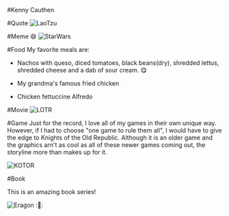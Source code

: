 #Kenny Cauthen

#Quote
![LaoTzu](http://www.verybestquotes.com/wp-content/uploads/2013/01/lao-Tzu-quotes-Living-in-the-present-quotes.jpg)

#Meme :smile:
![StarWars](http://www.starwars7saga.xyz/wp-content/uploads/2015/12/all-about-that-base.jpg)

#Food
My favorite meals are:
* Nachos with queso, diced tomatoes, black beans(dry),
  shredded lettus, shredded cheese and a dab of sour cream. :yum:

* My grandma's famous fried chicken
* Chicken fettuccine Alfredo


#Movie
![LOTR](http://moviemag.ir/images/pics/62/News/1/1/22/stone234.jpg)

#Game
Just for the record, I love all of my games in their own unique way. However, if I
had to choose "one game to rule them all", I would have to give the edge to 
Knights of the Old Republic. Although it is an older game and the graphics arn't 
as cool as all of these newer games coming out, the storyline more than makes up for
it.

![KOTOR](http://vignette2.wikia.nocookie.net/starwars/images/1/15/KotOR_Cover.png/revision/latest?cb=20131201215938)

#Book

This is an amazing book series!

![Eragon](https://upload.wikimedia.org/wikipedia/en/a/ab/InheritanceCycleCovers.png)
::beer::
